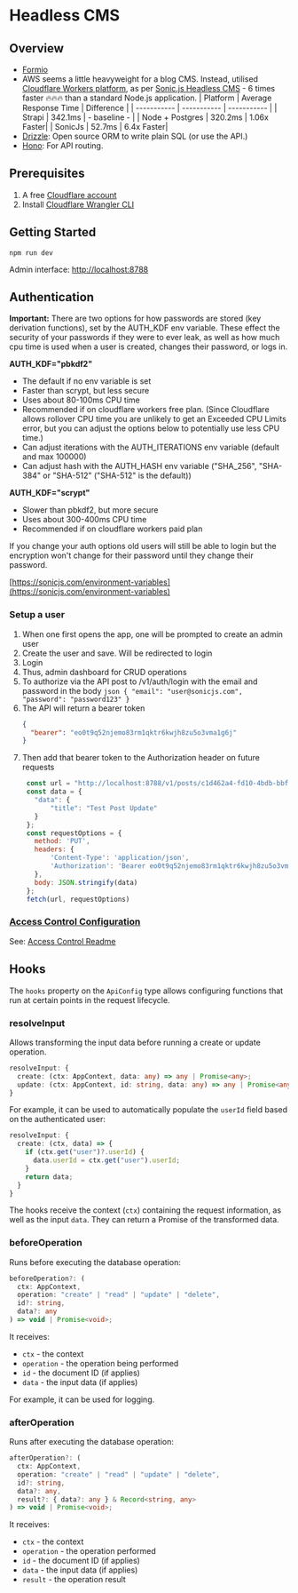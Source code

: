 # Headless CMS

## Overview
- [Formio](https://github.com/formio)
- AWS seems a little heavyweight for a blog CMS. Instead, utilised [Cloudflare Workers platform](https://dash.cloudflare.com/sign-up), as per [Sonic.js Headless CMS](https://sonicjs.com) - 6 times faster 🔥🔥🔥 than a standard Node.js application.
  | Platform      | Average Response Time | Difference |
  | ----------- | ----------- | ----------- |
  | Strapi      | 342.1ms       | - baseline - |
  | Node + Postgres   | 320.2ms        | 1.06x Faster|
  | SonicJs   | 52.7ms        | 6.4x Faster|
- [Drizzle](https://orm.drizzle.team/): Open source ORM to write plain SQL (or use the API.)
- [Hono](https://hono.dev/): For API routing.

## Prerequisites
1. A free [Cloudflare account](https://dash.cloudflare.com/sign-up)
1. Install [Cloudflare Wrangler CLI](https://developers.cloudflare.com/workers/wrangler/)

## Getting Started
```
npm run dev
```
Admin interface:
[http://localhost:8788](http://localhost:8788)

## Authentication

**Important:** There are two options for how passwords are stored (key derivation functions), set by the AUTH_KDF env variable. These effect the security of your passwords if they were to ever leak, as well as how much cpu time is used when a user is created, changes their password, or logs in. 

**AUTH_KDF="pbkdf2"**
  - The default if no env variable is set
  - Faster than scrypt, but less secure
  - Uses about 80-100ms CPU time
  - Recommended if on cloudflare workers free plan. (Since Cloudflare allows rollover CPU time you are unlikely to get an Exceeded CPU Limits error, but you can adjust the options below to potentially use less CPU time.)
  - Can adjust iterations with the AUTH_ITERATIONS env variable (default and max 100000)
  - Can adjust hash with the AUTH_HASH env variable ("SHA_256", "SHA-384" or "SHA-512" ("SHA-512" is the default))

**AUTH_KDF="scrypt"**
  - Slower than pbkdf2, but more secure
  - Uses about 300-400ms CPU time
  - Recommended if on cloudflare workers paid plan

If you change your auth options old users will still be able to login but the encryption won't change for their password until they change their password.

[https://sonicjs.com/environment-variables](https://sonicjs.com/environment-variables)

### Setup a user
  1. When one first opens the app, one will be prompted to create an admin user
  1. Create the user and save. Will be redirected to login
  1. Login
  1. Thus, admin dashboard for CRUD operations
  1. To authorize via the API post to /v1/auth/login with the email and password in the body
    ```json
    {
      "email": "user@sonicjs.com",
      "password": "password123"
    }
    ```
  1. The API will return a bearer token
      ```json
      {
        "bearer": "eo0t9q52njemo83rm1qktr6kwjh8zu5o3vma1g6j"
      }
      ```
  1. Then add that bearer token to the Authorization header on future requests
      ```js
       const url = "http://localhost:8788/v1/posts/c1d462a4-fd10-4bdb-bbf2-2b33a94f82aa";
       const data = {
         "data": {
             "title": "Test Post Update"
         }
       };
       const requestOptions = {
         method: 'PUT',
         headers: { 
             'Content-Type': 'application/json',
             'Authorization': 'Bearer eo0t9q52njemo83rm1qktr6kwjh8zu5o3vma1g6j'
         },
         body: JSON.stringify(data)
       };
       fetch(url, requestOptions)
      ```

### [Access Control Configuration](ACCESS-CONTROL.md)

See: [Access Control Readme](ACCESS-CONTROL.md)

## Hooks

The `hooks` property on the `ApiConfig` type allows configuring functions that run at certain points in the request lifecycle.

### resolveInput

Allows transforming the input data before running a create or update operation. 

```ts
resolveInput: {
  create: (ctx: AppContext, data: any) => any | Promise<any>;
  update: (ctx: AppContext, id: string, data: any) => any | Promise<any>;
}
```

For example, it can be used to automatically populate the `userId` field based on the authenticated user:

```ts
resolveInput: {
  create: (ctx, data) => {
    if (ctx.get("user")?.userId) {
      data.userId = ctx.get("user").userId; 
    }
    return data;
  } 
}
```

The hooks receive the context (`ctx`) containing the request information, as well as the input `data`. They can return a Promise of the transformed data.

### beforeOperation

Runs before executing the database operation:

```ts  
beforeOperation?: (
  ctx: AppContext,
  operation: "create" | "read" | "update" | "delete", 
  id?: string,
  data?: any  
) => void | Promise<void>;
```

It receives:

- `ctx` - the context
- `operation` - the operation being performed 
- `id` - the document ID (if applies)
- `data` - the input data (if applies)

For example, it can be used for logging.

### afterOperation

Runs after executing the database operation:  

```ts
afterOperation?: (
  ctx: AppContext,
  operation: "create" | "read" | "update" | "delete", 
  id?: string,
  data?: any,
  result?: { data?: any } & Record<string, any>  
) => void | Promise<void>;
```
 
It receives:

- `ctx` - the context
- `operation` - the operation performed
- `id` - the document ID (if applies) 
- `data` - the input data (if applies)
- `result` - the operation result